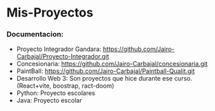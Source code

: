 # Mis-Proyectos
### Documentacion:
- Proyecto Integrador Gandara:  https://github.com/Jairo-Carbajal/Proyecto-Integrador.git
- Concesionaria: https://github.com/Jairo-Carbajal/concesionaria.git
- PaintBall: https://github.com/Jairo-Carbajal/Paintball-Qualit.git
- Desarrollo Web 3: Son proyectos que hice durante ese curso.(React+vite, boostrap, ract-doom)
- Python: Proyecto escolares
- Java: Proyecto escolar
